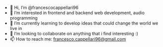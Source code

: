 - 👋 Hi, I’m @francescocappellari96
- 👀 I’m interested in frontend and backend web development, audio programming 
- 🌱 I’m currently learning to develop ideas that could change the world we live in
- 💞️ I’m looking to collaborate on anything that i find interesting :)
- 📫 How to reach me: francesco.cappellari96@gmail.com

<!---
francescocappellari96/francescocappellari96 is a ✨ special ✨ repository because its `README.md` (this file) appears on your GitHub profile.
You can click the Preview link to take a look at your changes.
--->
